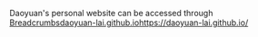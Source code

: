 Daoyuan's personal website can be accessed through [Breadcrumbsdaoyuan-lai.github.io](https://daoyuan-lai.github.io/)https://daoyuan-lai.github.io/

